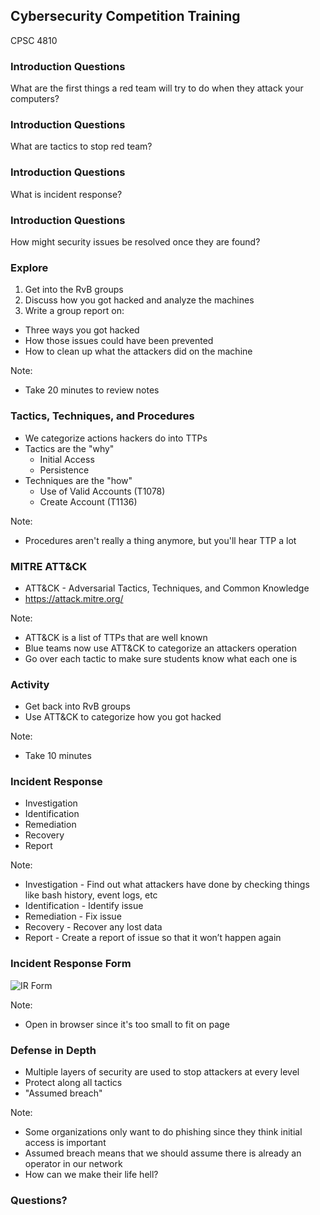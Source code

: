 ## Cybersecurity Competition Training

CPSC 4810



### Introduction Questions

What are the first things a red team will try to do when they attack your computers?



### Introduction Questions

What are tactics to stop red team?



### Introduction Questions

What is incident response?



### Introduction Questions

How might security issues be resolved once they are found?



### Explore

1. Get into the RvB groups
2. Discuss how you got hacked and analyze the machines
3. Write a group report on:
  - Three ways you got hacked
  - How those issues could have been prevented
  - How to clean up what the attackers did on the machine

Note:
* Take 20 minutes to review notes


### Tactics, Techniques, and Procedures

* We categorize actions hackers do into TTPs
* Tactics are the "why"
  * Initial Access
  * Persistence
* Techniques are the "how"
  * Use of Valid Accounts (T1078)
  * Create Account (T1136)

Note:
* Procedures aren't really a thing anymore, but you'll hear TTP a lot



### MITRE ATT&CK

* ATT&CK - Adversarial Tactics, Techniques, and Common Knowledge
* https://attack.mitre.org/

Note:
* ATT&CK is a list of TTPs that are well known
* Blue teams now use ATT&CK to categorize an attackers operation
* Go over each tactic to make sure students know what each one is



### Activity

* Get back into RvB groups
* Use ATT&CK to categorize how you got hacked

Note:
* Take 10 minutes



### Incident Response

* Investigation
* Identification
* Remediation
* Recovery
* Report

Note:
* Investigation - Find out what attackers have done by checking things like bash history, event logs, etc
* Identification - Identify issue
* Remediation - Fix issue
* Recovery - Recover any lost data
* Report - Create a report of issue so that it won’t happen again


### Incident Response Form

![IR Form](https://www.smartsheet.com/sites/default/files/IC-Incident-Report.jpg)

Note:
* Open in browser since it's too small to fit on page



### Defense in Depth

* Multiple layers of security are used to stop attackers at every level
* Protect along all tactics
* "Assumed breach"

Note:
* Some organizations only want to do phishing since they think initial access is important
* Assumed breach means that we should assume there is already an operator in our network
* How can we make their life hell?



### Questions?

